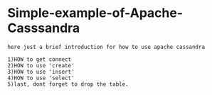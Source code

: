 # Simple-example-of-Apache-Casssandra
    here just a brief introduction for how to use apache cassandra
    
    1)HOW to get connect
    2)HOW to use 'create'
    3)HOW to use 'insert'
    4)HOW to use 'select'
    5)last, dont forget to drop the table.
